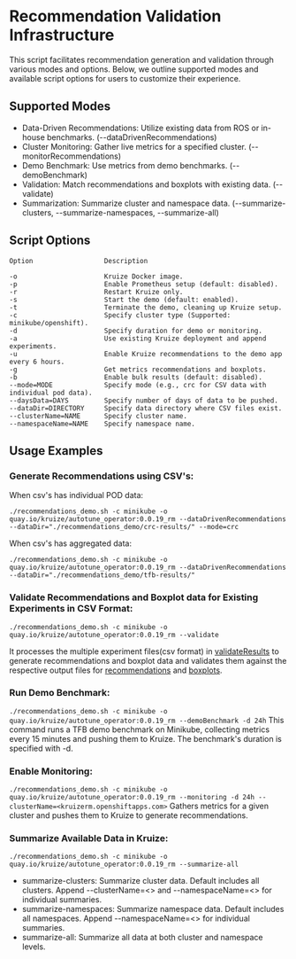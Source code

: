 # Recommendation Validation Infrastructure

This script facilitates recommendation generation and validation through various modes and options. Below, we outline supported modes and available script options for users to customize their experience.

## Supported Modes
- Data-Driven Recommendations: Utilize existing data from ROS or in-house benchmarks. (--dataDrivenRecommendations)
- Cluster Monitoring: Gather live metrics for a specified cluster. (--monitorRecommendations)
- Demo Benchmark: Use metrics from demo benchmarks. (--demoBenchmark)
- Validation: Match recommendations and boxplots with existing data. (--validate)
- Summarization: Summarize cluster and namespace data. (--summarize-clusters, --summarize-namespaces, --summarize-all)

## Script Options
```
Option                  Description

-o                      Kruize Docker image.
-p                      Enable Prometheus setup (default: disabled).
-r                      Restart Kruize only.
-s                      Start the demo (default: enabled).
-t                      Terminate the demo, cleaning up Kruize setup.
-c                      Specify cluster type (Supported: minikube/openshift).
-d                      Specify duration for demo or monitoring.
-a                      Use existing Kruize deployment and append experiments.
-u                      Enable Kruize recommendations to the demo app every 6 hours.
-g                      Get metrics recommendations and boxplots.
-b                      Enable bulk results (default: disabled).
--mode=MODE             Specify mode (e.g., crc for CSV data with individual pod data).
--daysData=DAYS         Specify number of days of data to be pushed.
--dataDir=DIRECTORY     Specify data directory where CSV files exist.
--clusterName=NAME      Specify cluster name.
--namespaceName=NAME    Specify namespace name.
```

## Usage Examples

###  Generate Recommendations using CSV's:

When csv's has individual POD data:

`./recommendations_demo.sh -c minikube -o quay.io/kruize/autotune_operator:0.0.19_rm --dataDrivenRecommendations --dataDir="./recommendations_demo/crc-results/" --mode=crc`

When csv's has aggregated data:

`./recommendations_demo.sh -c minikube -o quay.io/kruize/autotune_operator:0.0.19_rm --dataDrivenRecommendations --dataDir="./recommendations_demo/tfb-results/"`

### Validate Recommendations and Boxplot data for Existing Experiments in CSV Format:
`./recommendations_demo.sh -c minikube -o quay.io/kruize/autotune_operator:0.0.19_rm --validate`

It processes the multiple experiment files(csv format) in [validateResults](recommendations_demo/validateResults) to generate recommendations and boxplot data and validates them against the respective output files for [recommendations](recommendations_demo/validateResults/recommendations) and [boxplots](recommendations_demo/validateResults/boxplots).

### Run Demo Benchmark:
`./recommendations_demo.sh -c minikube -o quay.io/kruize/autotune_operator:0.0.19_rm --demoBenchmark -d 24h`
This command runs a TFB demo benchmark on Minikube, collecting metrics every 15 minutes and pushing them to Kruize. The benchmark's duration is specified with -d.

### Enable Monitoring:
`./recommendations_demo.sh -c minikube -o quay.io/kruize/autotune_operator:0.0.19_rm --monitoring -d 24h --clusterName=<kruizerm.openshiftapps.com>`
Gathers metrics for a given cluster and pushes them to Kruize to generate recommendations.

### Summarize Available Data in Kruize:
`./recommendations_demo.sh -c minikube -o quay.io/kruize/autotune_operator:0.0.19_rm --summarize-all`
- summarize-clusters: Summarize cluster data. Default includes all clusters. Append --clusterName=<> and --namespaceName=<> for individual summaries.
- summarize-namespaces: Summarize namespace data. Default includes all namespaces. Append --namespaceName=<> for individual summaries.
- summarize-all: Summarize all data at both cluster and namespace levels.
